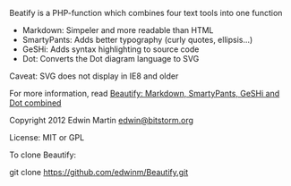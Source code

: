 Beatify is a PHP-function which combines four text tools into one function
- Markdown: Simpeler and more readable than HTML
- SmartyPants: Adds better typography (curly quotes, ellipsis...)
- GeSHi: Adds syntax highlighting to source code
- Dot: Converts the Dot diagram language to SVG

Caveat: SVG does not display in IE8 and older

For more information, read [Beautify: Markdown, SmartyPants, GeSHi and Dot combined](http://www.bitstorm.org/weblog/2012-8/Beautify_Markdown_SmartyPants_GeSHi_and_Dot_combined.html)

Copyright 2012 Edwin Martin <edwin@bitstorm.org>

License: MIT or GPL

To clone Beautify:

git clone https://github.com/edwinm/Beautify.git